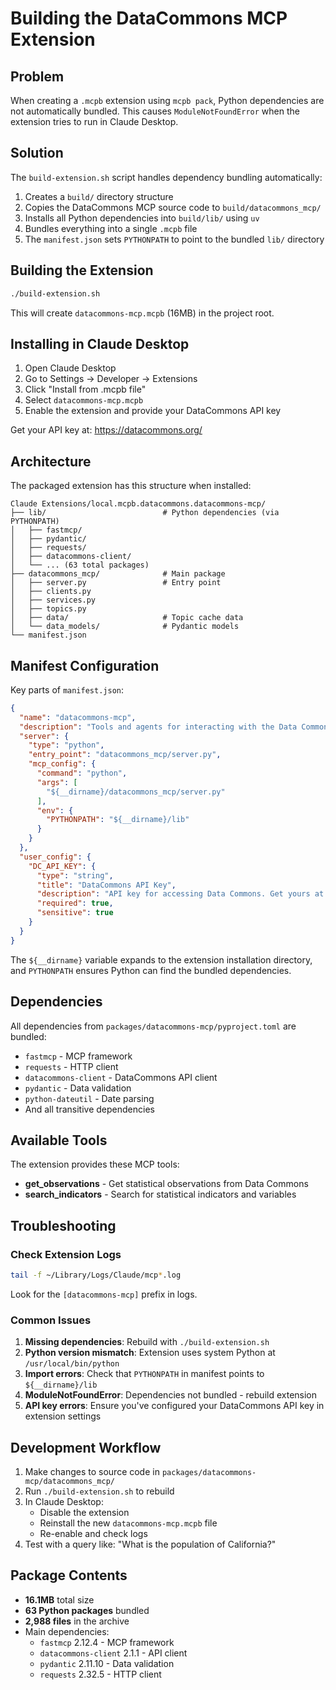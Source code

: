 # Building the DataCommons MCP Extension

## Problem

When creating a `.mcpb` extension using `mcpb pack`, Python dependencies are not automatically bundled. This causes `ModuleNotFoundError` when the extension tries to run in Claude Desktop.

## Solution

The `build-extension.sh` script handles dependency bundling automatically:

1. Creates a `build/` directory structure
2. Copies the DataCommons MCP source code to `build/datacommons_mcp/`
3. Installs all Python dependencies into `build/lib/` using `uv`
4. Bundles everything into a single `.mcpb` file
5. The `manifest.json` sets `PYTHONPATH` to point to the bundled `lib/` directory

## Building the Extension

```bash
./build-extension.sh
```

This will create `datacommons-mcp.mcpb` (16MB) in the project root.

## Installing in Claude Desktop

1. Open Claude Desktop
2. Go to Settings → Developer → Extensions
3. Click "Install from .mcpb file"
4. Select `datacommons-mcp.mcpb`
5. Enable the extension and provide your DataCommons API key

Get your API key at: https://datacommons.org/

## Architecture

The packaged extension has this structure when installed:

```
Claude Extensions/local.mcpb.datacommons.datacommons-mcp/
├── lib/                          # Python dependencies (via PYTHONPATH)
│   ├── fastmcp/
│   ├── pydantic/
│   ├── requests/
│   ├── datacommons-client/
│   └── ... (63 total packages)
├── datacommons_mcp/              # Main package
│   ├── server.py                 # Entry point
│   ├── clients.py
│   ├── services.py
│   ├── topics.py
│   ├── data/                     # Topic cache data
│   └── data_models/              # Pydantic models
└── manifest.json
```

## Manifest Configuration

Key parts of `manifest.json`:

```json
{
  "name": "datacommons-mcp",
  "description": "Tools and agents for interacting with the Data Commons Knowledge Graph using the Model Context Protocol (MCP).",
  "server": {
    "type": "python",
    "entry_point": "datacommons_mcp/server.py",
    "mcp_config": {
      "command": "python",
      "args": [
        "${__dirname}/datacommons_mcp/server.py"
      ],
      "env": {
        "PYTHONPATH": "${__dirname}/lib"
      }
    }
  },
  "user_config": {
    "DC_API_KEY": {
      "type": "string",
      "title": "DataCommons API Key",
      "description": "API key for accessing Data Commons. Get yours at https://datacommons.org/",
      "required": true,
      "sensitive": true
    }
  }
}
```

The `${__dirname}` variable expands to the extension installation directory, and `PYTHONPATH` ensures Python can find the bundled dependencies.

## Dependencies

All dependencies from `packages/datacommons-mcp/pyproject.toml` are bundled:

- `fastmcp` - MCP framework
- `requests` - HTTP client
- `datacommons-client` - DataCommons API client
- `pydantic` - Data validation
- `python-dateutil` - Date parsing
- And all transitive dependencies

## Available Tools

The extension provides these MCP tools:

- **get_observations** - Get statistical observations from Data Commons
- **search_indicators** - Search for statistical indicators and variables

## Troubleshooting

### Check Extension Logs

```bash
tail -f ~/Library/Logs/Claude/mcp*.log
```

Look for the `[datacommons-mcp]` prefix in logs.

### Common Issues

1. **Missing dependencies**: Rebuild with `./build-extension.sh`
2. **Python version mismatch**: Extension uses system Python at `/usr/local/bin/python`
3. **Import errors**: Check that `PYTHONPATH` in manifest points to `${__dirname}/lib`
4. **ModuleNotFoundError**: Dependencies not bundled - rebuild extension
5. **API key errors**: Ensure you've configured your DataCommons API key in extension settings

## Development Workflow

1. Make changes to source code in `packages/datacommons-mcp/datacommons_mcp/`
2. Run `./build-extension.sh` to rebuild
3. In Claude Desktop:
   - Disable the extension
   - Reinstall the new `datacommons-mcp.mcpb` file
   - Re-enable and check logs
4. Test with a query like: "What is the population of California?"

## Package Contents

- **16.1MB** total size
- **63 Python packages** bundled
- **2,988 files** in the archive
- Main dependencies:
  - `fastmcp` 2.12.4 - MCP framework
  - `datacommons-client` 2.1.1 - API client
  - `pydantic` 2.11.10 - Data validation
  - `requests` 2.32.5 - HTTP client
